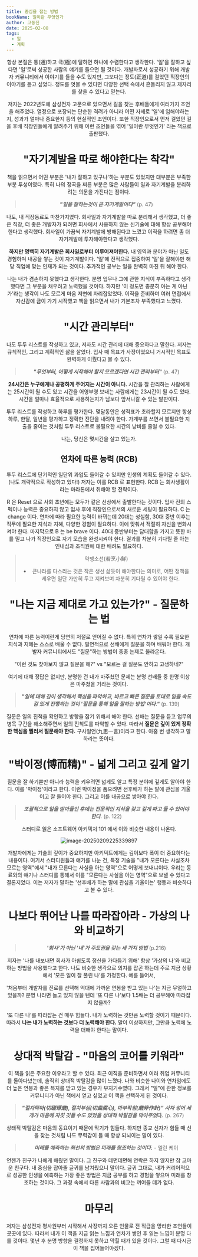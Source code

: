```yaml
---
title: 중심을 잡는 방법
bookName: 일이란 무엇인가
author: 고동진
date: 2025-02-08
tags:
  - 일
  - 계획
---
```


<Header />

 항상 본질은 통(通)하고 극(極)에 달하면 하나에 수렴한다고 생각한다. '일'을 잘하고 싶다면 '일'로써 성공한 사람의 얘기를 들으면 될 것이다. 개발자로서 성공하기 위해 개발자 커뮤니티에서 이야기를 들을 수도 있지만, 그보다는 정도(正道)를 걸었던 직장인의 이야기를 듣고 싶었다. 정도를 엿볼 수 있다면 다양한 선택 속에서 흔들리지 않고 제자리를 찾을 수 있다고 믿는다.

<description />

 저자는 2022년도에 삼성전자 고문으로 있으면서 길을 찾는 후배들에게 여러가지 조언을 해주었다. 열정으로 포장되는 단순한 격려가 아니라 어떤 자세로 '일'에 임해야하는지, 성과가 얼마나 중요한지 등의 현실적인 조언이다. 또한 직장인으로서 먼저 걸었던 길을 후배 직장인들에게 알려주기 위해 이런 조언들을 엮어 '일이란 무엇인가' 라는 책으로 출판했다.

# "자기계발을 따로 해야한다는 착각"

 책을 읽으면서 어떤 부분은 '내가 잘하고 있구나'하는 부분도 있었지만 대부분은 부족한 부분 투성이였다. 특히 나의 정곡을 찌른 부분은 많은 사람들이 일과 자기계발을 분리하려는 의문을 가진다는 점이다.

>  ***"일을 잘하는것이 곧 자기계발이다"*** (p. 47)

나도, 내 직장동료도 마찬가지였다. 회사일과 자기계발을 따로 분리해서 생각했고, 더 좋은 직장, 더 좋은 개발자가 되려면 회사에서 사용하지 않는 신기술에 대해 항상 공부해야 한다고 생각했다. 회사일이 가끔씩 자기계발에 방해된다고 느꼈고 이직을 하려면 좀 더 자기계발에 투자해야한다고 생각했다.

**하지만 명백히 자기계발은 회사일로부터 이루어져야한다.** 내 영역과 분야가 아닌 일도 경험하며 내공을 쌓는 것이 자기계발이다. '일'에 전적으로 집중하여 '일'을 잘해야만 해당 직업에 맞는 인재가 되는 것이다. 추가적인 공부는 일을 완벽히 마친 뒤 해야 한다. 

나는 내가 겸손하지 못했다고 생각한다. 분명 업무나 그에 관한 지식이 부족하다고 생각했다면 그 부분을 채우려고 노력했을 것이다. 하지만 '이 정도면 충분히 아는 게 아닌가'라는 생각이 나도 모르게 마음 저변에 자리잡았었다. 이직을 준비하며 여러 면접에서 자신감에 금이 가기 시작했고 책을 읽으면서 내가 기본조차 부족했다고 느꼈다.

# "시간 관리부터"

나도 투두 리스트를 작성하고 있고, 저자도 시간 관리에 대해 중요하다고 말한다. 저자는 규칙적인, 그리고 계획적인 삶을 살았다. 입사 때 목표가 사장이었으니 거시적인 목표도 완벽하게 이뤘다고 볼 수 있다.

> ***"무엇부터, 어떻게 시작해야 할지 모르겠다면 시간 관리부터"***  (p. 47)

**24시간은 누구에게나 공평하게 주어지는 시간이 아니다.** 시간을 잘 관리하는 사람에게는 25시간이 될 수도 있고 시간을 어영부영 보내는 사람에게는 23시간이 될 수도 있다. 시간을 얼마나 효율적으로 사용하는지가 남보다 앞서나갈 수 있는 발판이다.

투두 리스트를 작성하고 하루를 평가한다. 몇달동안은 성적표가 초라할지 모르지만 항상 하루, 한달, 일년을 평가하고 정확한 진단을 내려야 한다. 가계부를 쓰면서 불필요한 지출을 줄이는 것처럼 투두 리스트로 불필요한 시간의 낭비를 줄일 수 있다.

나는, 당신은 몇시간을 살고 있는가.

## 연차에 따른 능력 (RCB)

 투두 리스트에 단기적인 일단위 과업도 들어갈 수 있지만 인생의 계획도 들어갈 수 있다. (나도 개략적으로 작성하고 있다!) 저자는 이를 RCB 로 표현한다. RCB 는 회사생활이라는 마라톤에서 취해야 할 전략이다.

  R 은 Reset 으로 사회 초년에는 모두가 같은 선상에서 출발한다는 것이다. 입사 전의 스펙이나 능력은 중요하지 않고 입사 후에 직장인으로서의 새로운 세팅이 필요하다. C 는 change 이다. 연차에 따라 필요한 능력이 바뀌는데 20대는 성실함, 30대 중반 이후는 직무에 필요한 지식과 지혜, 다양한 경험이 필요하다. 이에 맞춰서 적절히 자신을 변화시켜야 한다. 마지막으로 B 는 be brave 이다. 40대 중반부터는 담대함을 가지고 뜻한 바를 밀고 나가 직장인으로 자기 모습을 완성시켜야 한다. 결과를 차분히 기다릴 줄 아는 인내심과 조직원에 대한 배려도 필요하다.

> 약팽소선(若烹小鮮)
>
> - 큰나라를 다스리는 것은 작은 생선 삶듯이 해야한다는 의미로, 어떤 정책을 세우면 일단 가만히 두고 지켜보며 차분히 기다릴 수 있어야 한다.

# "나는 지금 제대로 가고 있는가?" - 질문하는 법

연차에 따른 능력이란게 당연히 저절로 얻어질 수 없다. 특히 연차가 쌓일 수록 필요한 지식과 지혜는 스스로 배울 수 없다. 필연적으로 선배에게 질문을 하며 배워야 한다. 개발자 커뮤니티에서도 "질문"하는 방법이 종종 논제로 올라온다.

"이런 것도 찾아보지 않고 질문을 해?" vs "모르는 걸 질문도 안하고 고생하네?"

여기에 대해 정답은 없지만, 분명한 건 내가 마주쳤던 문제는 분명 선배들 중 한명 이상은 마주쳤을 거라는 것이다. 

> ***"일에 대해 깊이 생각해서 핵심을 파악하고, 바르고 빠른 질문을 토대로 일을 속도감 있게 진행하는 것이 '질문을 통해 일을 잘하는 방법'이다."*** (p. 139)

질문은 일의 진척을 확인하고 방향을 잡기 위해서 해야 한다. 선배는 질문을 듣고 업무의 병목 구간을 해소해주면서 일의 진척도를 파악할 수 있다. 따라서 **질문은 깊이 있게 정확한 핵심을 찔러서 질문해야 한다.** 구사일언(九思一言)이라고 한다. 아홉 번 생각하고 말하라는 뜻이다.

# "박이정(博而精)" - 넓게 그리고 깊게 알기

 질문을 잘 하기뿐만 아니라 능력을 키우려면 넓게도 알고 특정 분야에 깊게도 알아야 한다. 이를 '박이정'이라고 한다. 이런 박이정을 품으려면 선후배가 하는 말에 관심을 기울이고 잘 들어야 한다. 그리고 이를 내공으로 쌓아야 한다.

> ***포괄적으로 일을 받아들인 후에는 전문적인 지식을 갖고 깊게 파고 들 수 있어야 한다.*** (p. 122)

  스터디로 읽은 소프트웨어 아키텍처 101 에서 이와 비슷한 내용이 나온다.

![image-20250209225339897](../../.vuepress/public/images/2025-02-08-whatiswork/image-20250209225339897.png)

개발자에게는 기술의 깊이가 중요하지만 아키텍트에게는 깊이보다 폭이 더 중요하다는 내용이다. 여기서 스터디원들과 얘기를 나눈 건, 특정 기술을 "내가 모른다는 사실조차 모르는 영역"에서 "내가 모른다는 사실을 아는 영역"으로 어떻게 보내냐이다. 우리는 동료와의 얘기나 스터디를 통해서 이를 "모른다는 사실을 아는 영역"으로 보낼 수 있다고 결론지었다. 이는 저자가 말하는 '선후배가 하는 말에 관심을 기울이는' 행동과 비슷하다고 볼 수 있다.

# 나보다 뛰어난 나를 따라잡아라 - 가상의 나와 비교하기

>  ***'회사'가 아닌 '내'가 주도권을 갖는 세 가지 방법*** (p.216)

저자는 '나를 내보내면 회사가 아쉽도록 정신을 가다듬기 위해' 항상 '가상의 나'와 비교하는 방법을 사용했다고 한다. 나도 비슷한 생각으로 의지를 잡곤 하는데 주로 지금 상황에서 '모든 일이 잘 풀린 나'를 가정한다. 예를 들어서,

'처음부터 개발자를 진로를 선택해 억대에 가까운 연봉을 받고 있는 나'는 지금 무얼하고 있을까? 분명 나라면 놀고 있지 않을 텐데 '또 다른 나'보다 1.5배는 더 공부해야 따라잡지 않을까? 

'또 다른 나'를 따라잡는 건 매우 힘들다. 내가 노력하는 것만큼 노력할 것이기 때문이다. 따라서 **나는 내가 노력하는 것보다 더 노력해야 한다.** 말이 이상하지만, 그만큼 노력에 노력을 더해야 한다는 말이다.

# 상대적 박탈감 - "마음의 코어를 키워라"

이 책을 읽은 주요한 이유라고 할 수 있다. 최근 이직을 준비하면서 여러 취업 커뮤니티를 돌아다녔는데, 솔직히 상대적 박탈감을 많이 느꼈다. 나와 비슷한 나이와 연차임에도 더 높은 연봉과 좋은 복지를 받고 있는 경우가 부지기수였다. 그래서 "일"에 관한 정보를 커뮤니티가 아닌 책에서 얻고 싶었고 이 책을 선택하게 된 것이다.

> ***"절차탁마(切磋琢磨), 절치부심(切齒腐心), 마부작침(磨斧作針)" 사자 성어 세 개가 마음에 자칫 깃들 수도 있었을 상대적 박탈감을 막아주었*다.** (p. 267)

상태적 박탈감은 마음의 동요이기 때문에 막기가 힘들다. 하지만 종교 신자가 힘들 때 신을 찾는 것처럼 나도 무력감이 들 때 항상 되뇌이는 말이 있다.

> ***미래를 예측하는 최선의 방법은 미래를 창조하는 것이다.*** - 엘런 케이

언젠가 친구가 나에게 해줬던 말이다. 그 친구와 데면데면해 연락은 하지 않지만 참 고마운 친구다. 내 중심을 잡아줄 글귀를 남겨줬으니 말이다. 글귀 그대로, 내가 커리어적으로 성공한 인생을 예측하는 가장 좋은 방법은 지금 공부를 하고 경험을 쌓으며 미래를 창조하는 것이다. 그 과정 속에서 다른 사람과의 비교는 끼어들 데가 없다.

# 마무리

저자는 삼성전자 평사원부터 시작해서 사장까지 오른 인물로 전 직급을 망라한 조언들이 곳곳에 있다. 따라서 내가 이 책을 지금 읽는 느낌과 연차가 쌓인 후 읽는 느낌이 분명 다를 것이다. 몇년 후 분명 방향을 결정하지 못하고 막힐 때가 있을 것이다. 그럴 때 다시금 이 책을 집어들어야겠다.

<Footer />